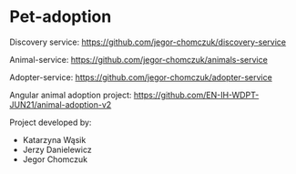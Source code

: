 # Pet-adoption

Discovery service: https://github.com/jegor-chomczuk/discovery-service

Animal-service: https://github.com/jegor-chomczuk/animals-service

Adopter-service: https://github.com/jegor-chomczuk/adopter-service

Angular animal adoption project: https://github.com/EN-IH-WDPT-JUN21/animal-adoption-v2


Project developed by:
- Katarzyna Wąsik
- Jerzy Danielewicz
- Jegor Chomczuk
